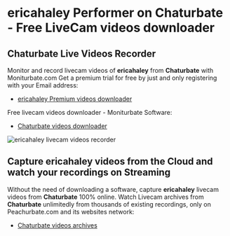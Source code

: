 # ericahaley Performer on Chaturbate - Free LiveCam videos downloader

## Chaturbate Live Videos Recorder

Monitor and record livecam videos of **ericahaley** from **Chaturbate** with Moniturbate.com
Get a premium trial for free by just and only registering with your Email address:
* [ericahaley Premium videos downloader](https://moniturbate.com/request-demo-licence-key.html)

Free livecam videos downloader - Moniturbate Software:
* [Chaturbate videos downloader](https://moniturbate.com/moniturbate-download-software.html)

![ericahaley livecam videos recorder](https://peachurnet.com/templates/moniturbate-software.png)


## Capture ericahaley videos from the Cloud and watch your recordings on Streaming

Without the need of downloading a software, capture **ericahaley** livecam videos from **Chaturbate** 100% online.
Watch Livecam archives from **Chaturbate** unlimitedly from thousands of existing recordings, only on Peachurbate.com and its websites network:
* [Chaturbate videos archives](https://peachurnet.com/)